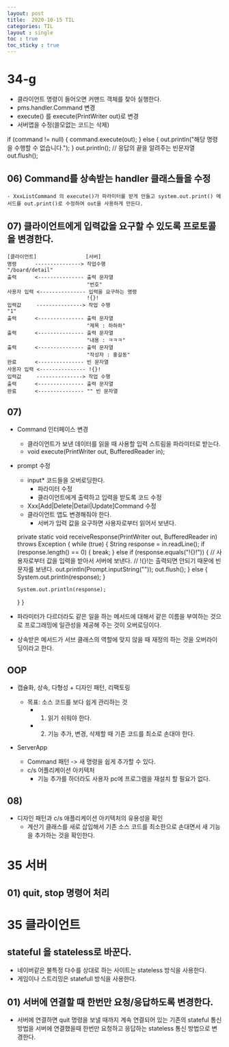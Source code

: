 ```yaml
---
layout: post
title:  2020-10-15 TIL
categories: TIL
layout : single
toc : true 
toc_sticky : true
---
```


# 34-g
- 클라이언트 명령이 들어오면 커맨드 객체를 찾아 실행한다.
- pms.handler.Command 변경
- execute() 를 execute(PrintWriter out)로 변경
- 서버앱을 수정(쓸모없는 코드는 삭제)

 if (command != null) {
          command.execute(out);
        } else {
          out.println("해당 명령을 수행할 수 없습니다.");
        }
        out.println(); // 응답의 끝을 알려주는 빈문자열
        out.flush();

## 06) Command를 상속받는 handler 클래스들을 수정
    - XxxListCommand 의 execute()가 파라미터를 받게 만들고 system.out.print() 메서드를 out.print()로 수정하여 out을 사용하게 만든다.
## 07) 클라이언트에게 입력값을 요구할 수 있도록 프로토콜을 변경한다.
    
```
[클라이언트]                [서버]
명령      ---------------> 작업수행
"/board/detail"
출력      <--------------- 출력 문자열
                          "번호"
사용자 입력 <--------------- 입력을 요구하는 명령
                          !{}!
입력값     ---------------> 작업 수행
"1"
출력      <--------------- 출력 문자열
                          "제목 : 하하하"
출력      <--------------- 출력 문자열
                          "내용 : ㅋㅋㅋ"
출력      <--------------- 출력 문자열
                          "작성자 : 홍길동"
완료      <--------------- 빈 문자열
사용자 입력 <--------------- !{}!
입력값     ---------------> 작업 수행
출력      <--------------- 출력 문자열
완료      <--------------- "" 빈 문자열
```

## 07)
- Command 인터페이스 변경
    - 클라이언트가 보낸 데이터를 읽을 때 사용할 입력 스트림을 파라미터로 받는다.
    - void execute(PrintWriter out, BufferedReader in);
- prompt 수정
    - input* 코드들을 오버로딩한다.
        - 파라미터 수정
        - 클라이언트에게 출력하고 입력을 받도록 코드 수정
    - Xxx[Add|Delete|Detail|Update]Command 수정
    - 클라이언트 앱도 변경해줘야 한다.
        - 서버가 입력 값을 요구하면 사용자로부터 읽어서 보낸다.
    
    private static void receiveResponse(PrintWriter out, BufferedReader in) throws Exception {
    while (true) {
      String response = in.readLine();
      if (response.length() == 0) {
        break;
      } else if (response.equals("!{}!")) {
        // 사용자로부터 값을 입력을 받아서 서버에 보낸다.
        // !{}!는 출력되면 안되기 때문에 빈 문자를 보낸다.
        out.println(Prompt.inputString(""));
        out.flush();
      } else {
        System.out.println(response);
      }

      System.out.println(response);
    }
  }

- 파라미터가 다르더라도 같은 일을 하는 메서드에 대해서 같은 이름을 부여하는 것으로 프로그래밍에 일관성을 제공해 주는 것이 오버로딩이다.
- 상속받은 메서드가 서브 클래스의 역할에 맞지 않을 때 재정의 하는 것을 오버라이딩이라고 한다.
  
## OOP
- 캡슐화, 상속, 다형성 + 디자인 패턴, 리팩토링
    - 목표: 소스 코드를 보다 쉽게 관리하는 것
        - 1) 읽기 쉬워야 한다.
        - 2) 기능 추가, 변경, 삭제할 때 기존 코드를 최소로 손대야 한다.

- ServerApp
    - Command 패턴 -> 새 명령을 쉽게 추가할 수 있다.
    - c/s 어플리케이션 아키텍처
        - 기능 추가를 하더라도 사용자 pc에 프로그램을 재설치 할 필요가 없다.

## 08)
- 디자인 패턴과 c/s 애플리케이션 아키텍처의 유용성을 확인
    - 계산기 클래스를 새로 삽입해서 기존 소스 코드를 최소한으로 손대면서 새 기능을 추가하는 것을 확인한다.

# 35 서버

## 01) quit, stop 명령어 처리

# 35 클라이언트

## stateful 을 stateless로 바꾼다.
- 네이버같은 불특정 다수를 상대로 하는 사이트는 stateless 방식을 사용한다.
- 게임이나 스트리밍은 statefull 방식을 사용한다.

## 01) 서버에 연결할 때 한번만 요청/응답하도록 변경한다.
- 서버에 연결하면 quit 명령을 보낼 때까지 계속 연결되어 있는 기존의 stateful 통신 방법을 서버에 연결했을때 한번만 요청하고 응답하는 stateless 통신 방법으로 변경한다.
